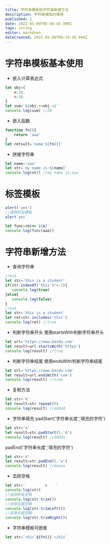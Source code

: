 ```yaml
---
title: 字符串模板和字符串新增方法
description: 字符串模板的使用
published: 1
date: 2022-05-09T08:46:43.990Z
tags: string
editor: markdown
dateCreated: 2022-05-09T08:10:39.944Z
---
```


# 字符串模板基本使用
+ 嵌入计算表达式
``` js
let obj={
    m:10,
    n:10
}
let sum=`${obj.m+obj.n}`
console.log(sum) //20
```
+ 嵌入函数
``` js
function fn(){
    return 'aaa'
}
let retsult=`name:${fn()}`
```
+ 拼接字符串
``` js
let name='aaa'
let str=`my name is:${name}`
console.log(str) //my name is:aaa
```
# 标签模板
``` js
alert('yes')
//使用标签模板
alert`yes`

let func=(m)=>`${m}`
console.log(func(aaa))
```
# 字符串新增方法
+ 查询字符串
```js
//es5
let str='this is a student'
if(str.indexOf('this')!=-1){
   console.log(true)
}else{
   console.log(false)
}
//es6
let str='this is a student'
let ret=str.includes('this')
console.log(ret) //true
```
+ 判断字符串开头
使用startsWith判断字符串开头
``` js
let url='https://www.baidu.com'
let result=url.startsWith('https')
console.log(result) //true
```
+ 判断字符串结尾
使用endsWith判断字符串结尾
``` js
let url='https://www.baidu.com'
let result=url.endsWith('com')
console.log(result) //true
```
+ 复制方法
``` js
let str='d'
let result=str.repeat(5)
console.log(result) //ddddd
```
+ 字符串填充
padStart('字符串长度','填充的字符')
```js
let str='a'
let result=str.padStart(5,'d')
console.log(result) //dddda
```
padEnd('字符串长度','填充的字符')
```js
let str='d'
let result=str.padEnd(5,'a')
console.log(result) //daaaa
```
+ 去除空格
```js
let str='         e    '
console.log(str)
//去除所有空格
console.log(str.trim())
//去除左面空格
console.log(str.trimLeft())
//去除右面空格
console.log(str.trimRight())
```
+ 字符串模板可嵌套
``` js
let str=`<h1>`${fn()}`</h1>`
```

